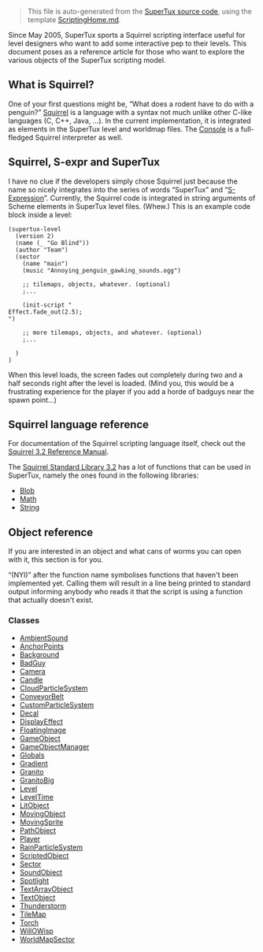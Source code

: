 > This file is auto-generated from the [SuperTux source code](https://github.com/SuperTux/supertux/tree/master/src), using the template [ScriptingHome.md](https://github.com/SuperTux/wiki/tree/master/templates/ScriptingHome.md).

Since May 2005, SuperTux sports a Squirrel scripting interface useful
for level designers who want to add some interactive pep to their
levels. This document poses as a reference article for those who want
to explore the various objects of the SuperTux scripting model.

What is Squirrel?
-----------------

One of your first questions might be, “What does a rodent have to do
with a penguin?” [Squirrel](http://www.squirrel-lang.org/) is a
language with a syntax not much unlike other C-like languages (C, C++,
Java, ...). In the current implementation, it is integrated as
elements in the SuperTux level and worldmap files. The
[Console](Console "wikilink") is a full-fledged Squirrel interpreter
as well.

Squirrel, S-expr and SuperTux
-----------------------------

I have no clue if the developers simply chose Squirrel just because
the name so nicely integrates into the series of words “SuperTux” and
“[S-Expression](S-expr "wikilink")”. Currently, the Squirrel code is
integrated in string arguments of Scheme elements in SuperTux level
files. (Whew.) This is an example code block inside a level:

    (supertux-level
      (version 2)
      (name (_ "Go Blind"))
      (author "Team")
      (sector
        (name "main")
        (music "Annoying_penguin_gawking_sounds.ogg")

        ;; tilemaps, objects, whatever. (optional)
        ;...

        (init-script "
    Effect.fade_out(2.5);
    ")

        ;; more tilemaps, objects, and whatever. (optional)
        ;...

      )
    )

When this level loads, the screen fades out completely during two and
a half seconds right after the level is loaded. (Mind you, this would
be a frustrating experience for the player if you add a horde of
badguys near the spawn point...)

Squirrel language reference
---------------------------

For documentation of the Squirrel scripting language itself, check out the [Squirrel 3.2 Reference Manual](http://squirrel-lang.org/squirreldoc/reference/index.html).

The [Squirrel Standard Library 3.2](http://squirrel-lang.org/squirreldoc/stdlib/index.html) has a lot of functions that can be used in SuperTux, namely the ones found in the following libraries:

* [Blob](http://squirrel-lang.org/squirreldoc/stdlib/stdbloblib.html)
* [Math](http://squirrel-lang.org/squirreldoc/stdlib/stdmathlib.html)
* [String](http://squirrel-lang.org/squirreldoc/stdlib/stdstringlib.html)


Object reference
----------------

If you are interested in an object and what cans of worms you can open
with it, this section is for you.

“(NYI)” after the function name symbolises functions that haven't been
implemented yet. Calling them will result in a line being printed to
standard output informing anybody who reads it that the script is
using a function that actually doesn't exist.

### Classes

* [AmbientSound](https://github.com/SuperTux/supertux/wiki/ScriptingAmbientSound)
* [AnchorPoints](https://github.com/SuperTux/supertux/wiki/ScriptingAnchorPoints)
* [Background](https://github.com/SuperTux/supertux/wiki/ScriptingBackground)
* [BadGuy](https://github.com/SuperTux/supertux/wiki/ScriptingBadGuy)
* [Camera](https://github.com/SuperTux/supertux/wiki/ScriptingCamera)
* [Candle](https://github.com/SuperTux/supertux/wiki/ScriptingCandle)
* [CloudParticleSystem](https://github.com/SuperTux/supertux/wiki/ScriptingCloudParticleSystem)
* [ConveyorBelt](https://github.com/SuperTux/supertux/wiki/ScriptingConveyorBelt)
* [CustomParticleSystem](https://github.com/SuperTux/supertux/wiki/ScriptingCustomParticleSystem)
* [Decal](https://github.com/SuperTux/supertux/wiki/ScriptingDecal)
* [DisplayEffect](https://github.com/SuperTux/supertux/wiki/ScriptingDisplayEffect)
* [FloatingImage](https://github.com/SuperTux/supertux/wiki/ScriptingFloatingImage)
* [GameObject](https://github.com/SuperTux/supertux/wiki/ScriptingGameObject)
* [GameObjectManager](https://github.com/SuperTux/supertux/wiki/ScriptingGameObjectManager)
* [Globals](https://github.com/SuperTux/supertux/wiki/ScriptingGlobals)
* [Gradient](https://github.com/SuperTux/supertux/wiki/ScriptingGradient)
* [Granito](https://github.com/SuperTux/supertux/wiki/ScriptingGranito)
* [GranitoBig](https://github.com/SuperTux/supertux/wiki/ScriptingGranitoBig)
* [Level](https://github.com/SuperTux/supertux/wiki/ScriptingLevel)
* [LevelTime](https://github.com/SuperTux/supertux/wiki/ScriptingLevelTime)
* [LitObject](https://github.com/SuperTux/supertux/wiki/ScriptingLitObject)
* [MovingObject](https://github.com/SuperTux/supertux/wiki/ScriptingMovingObject)
* [MovingSprite](https://github.com/SuperTux/supertux/wiki/ScriptingMovingSprite)
* [PathObject](https://github.com/SuperTux/supertux/wiki/ScriptingPathObject)
* [Player](https://github.com/SuperTux/supertux/wiki/ScriptingPlayer)
* [RainParticleSystem](https://github.com/SuperTux/supertux/wiki/ScriptingRainParticleSystem)
* [ScriptedObject](https://github.com/SuperTux/supertux/wiki/ScriptingScriptedObject)
* [Sector](https://github.com/SuperTux/supertux/wiki/ScriptingSector)
* [SoundObject](https://github.com/SuperTux/supertux/wiki/ScriptingSoundObject)
* [Spotlight](https://github.com/SuperTux/supertux/wiki/ScriptingSpotlight)
* [TextArrayObject](https://github.com/SuperTux/supertux/wiki/ScriptingTextArrayObject)
* [TextObject](https://github.com/SuperTux/supertux/wiki/ScriptingTextObject)
* [Thunderstorm](https://github.com/SuperTux/supertux/wiki/ScriptingThunderstorm)
* [TileMap](https://github.com/SuperTux/supertux/wiki/ScriptingTileMap)
* [Torch](https://github.com/SuperTux/supertux/wiki/ScriptingTorch)
* [WillOWisp](https://github.com/SuperTux/supertux/wiki/ScriptingWillOWisp)
* [WorldMapSector](https://github.com/SuperTux/supertux/wiki/ScriptingWorldMapSector)

